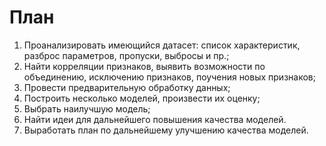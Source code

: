 # План

1. Проанализировать имеющийся датасет: список характеристик, разброс параметров, пропуски, выбросы и пр.;  
2. Найти корреляции признаков, выявить возможности по объединению, исключению признаков, поучения новых признаков;  
3. Провести предварительную обработку данных;  
4. Построить несколько моделей, произвести их оценку;  
5. Выбрать наилучшую модель;  
6. Найти идеи для дальнейшего повышения качества моделей.
7. Выработать план по дальнейшему улучшению качества моделей.
